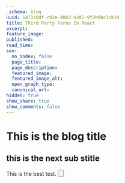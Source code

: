 ```yaml
---
_schema: blog
uuid: 1471c8df-c92e-4803-a3d7-9f3b0bc3cb19
title: Third Party Forms In React
excerpt:
feature_image:
published:
read_time:
seo:
  no_index: false
  page_title:
  page_description:
  featured_image:
  featured_image_alt:
  open_graph_type:
  canonical_url:
hidden: true
show_share: true
show_comments: false
---
```


# This is the blog title

## this is the next sub stitle

This is the best test. <Button label="hello world" />